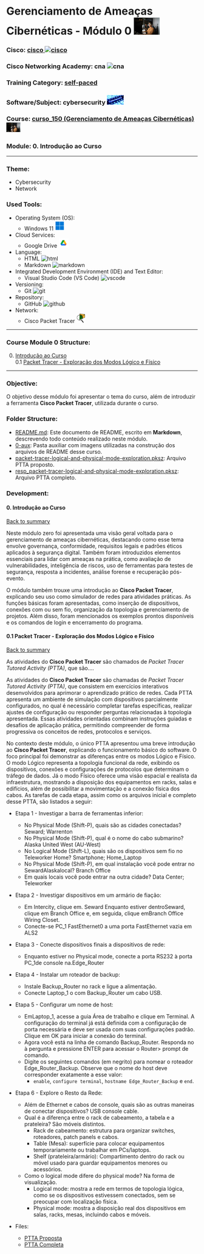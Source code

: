 # Gerenciamento de Ameaças Cibernéticas - Módulo 0   <img src="../0-aux/logo_course.png" alt="curso_150" width="auto" height="45">

### Cisco: <a href="../../../">cisco   <img src="https://github.com/PedroHeeger/my_tech_journey/blob/main/platforms/img/cisco.png" alt="cisco" width="auto" height="25"></a>
### Cisco Networking Academy: cna   <img src="https://github.com/PedroHeeger/my_tech_journey/blob/main/platforms/img/cna.png" alt="cna" width="auto" height="25"></a>
### Training Category: <a href="../../../self_paced/">self-paced</a>
### Software/Subject: cybersecurity   <img src="https://github.com/PedroHeeger/main/blob/main/0-aux/logos/content/cybersecurity.jpg" alt="cybersecurity" width="auto" height="25"></a>
### Course: <a href="../">curso_150 (Gerenciamento de Ameaças Cibernéticas)   <img src="../0-aux/logo_course.png" alt="curso_150" width="auto" height="25"></a>
### Module: 0. Introdução ao Curso

---

### Theme:
- Cybersecurity
- Network

### Used Tools:
- Operating System (OS): 
  - Windows 11 <img src="https://github.com/PedroHeeger/main/blob/main/0-aux/logos/software/windows11.png" alt="windows11" width="auto" height="25">
- Cloud Services:
  - Google Drive <img src="https://github.com/PedroHeeger/main/blob/main/0-aux/logos/software/google_drive.png" alt="google_drive" width="auto" height="25">
- Language:
  - HTML   <img src="https://cdn.jsdelivr.net/gh/devicons/devicon/icons/html5/html5-original.svg" alt="html" width="auto" height="25">
  - Markdown   <img src="https://cdn.jsdelivr.net/gh/devicons/devicon/icons/markdown/markdown-original.svg" alt="markdown" width="auto" height="25">
- Integrated Development Environment (IDE) and Text Editor:
  - Visual Studio Code (VS Code)   <img src="https://cdn.jsdelivr.net/gh/devicons/devicon/icons/vscode/vscode-original.svg" alt="vscode" width="auto" height="25">
- Versioning: 
  - Git   <img src="https://cdn.jsdelivr.net/gh/devicons/devicon/icons/git/git-original.svg" alt="git" width="auto" height="25">
- Repository:
  - GitHub   <img src="https://cdn.jsdelivr.net/gh/devicons/devicon/icons/github/github-original.svg" alt="github" width="auto" height="25">
- Network:
  - Cisco Packet Tracer <img src="https://github.com/PedroHeeger/main/blob/main/0-aux/logos/software/cisco_packet_tracer.webp" alt="cisco_packet_tracer" width="auto" height="25">

---

### Course Module 0 Structure:
0. <a href="#item00">Introdução ao Curso</a><br>
  0.1 <a href="#item00.01">Packet Tracer - Exploração dos Modos Lógico e Físico</a><br>

---

### Objective:
O objetivo desse módulo foi apresentar o tema do curso, além de introduzir a ferramenta **Cisco Packet Tracer**, utilizada durante o curso.

### Folder Structure:
- [README.md](./README.md): Este documento de README, escrito em **Markdown**, descrevendo todo conteúdo realizado neste módulo.
- [0-aux](../0-aux/): Pasta auxiliar com imagens utilizadas na construção dos arquivos de README desse curso.
- [packet-tracer-logical-and-physical-mode-exploration.pksz](./packet-tracer-logical-and-physical-mode-exploration.pksz): Arquivo PTTA proposto.
- [resp_packet-tracer-logical-and-physical-mode-exploration.pksz](./resp_packet-tracer-logical-and-physical-mode-exploration.pksz): Arquivo PTTA completo.

### Development:

<a name="item00"><h4>0. Introdução ao Curso</h4></a>[Back to summary](#item00)

Neste módulo zero foi apresentada uma visão geral voltada para o gerenciamento de ameaças cibernéticas, destacando como esse tema envolve governança, conformidade, requisitos legais e padrões éticos aplicados à segurança digital. Também foram introduzidos elementos essenciais para lidar com ameaças na prática, como avaliação de vulnerabilidades, inteligência de riscos, uso de ferramentas para testes de segurança, resposta a incidentes, análise forense e recuperação pós-evento.

O módulo também trouxe uma introdução ao **Cisco Packet Tracer**, explicando seu uso como simulador de redes para atividades práticas. As funções básicas foram apresentadas, como inserção de dispositivos, conexões com ou sem fio, organização da topologia e gerenciamento de projetos. Além disso, foram mencionados os exemplos prontos disponíveis e os comandos de login e encerramento do programa.

<a name="item00.01"><h4>0.1 Packet Tracer - Exploração dos Modos Lógico e Físico</h4></a>[Back to summary](#item00)

As atividades do **Cisco Packet Tracer** são chamados de *Packet Tracer Tutored Activity (PTTA)*, que são.... 

As atividades do **Cisco Packet Tracer** são chamadas de *Packet Tracer Tutored Activity (PTTA)*, que consistem em exercícios interativos desenvolvidos para aprimorar o aprendizado prático de redes. Cada PTTA apresenta um ambiente de simulação com dispositivos parcialmente configurados, no qual é necessário completar tarefas específicas, realizar ajustes de configuração ou responder perguntas relacionadas à topologia apresentada. Essas atividades orientadas combinam instruções guiadas e desafios de aplicação prática, permitindo compreender de forma progressiva os conceitos de redes, protocolos e serviços. 

No contexto deste módulo, o único PTTA apresentou uma breve introdução ao **Cisco Packet Tracer**, explicando o funcionamento básico do software. O foco principal foi demonstrar as diferenças entre os modos Lógico e Físico. O modo Lógico representa a topologia funcional da rede, exibindo os dispositivos, conexões e configurações de protocolos que determinam o tráfego de dados. Já o modo Físico oferece uma visão espacial e realista da infraestrutura, mostrando a disposição dos equipamentos em racks, salas e edifícios, além de possibilitar a movimentação e a conexão física dos cabos. As tarefas de cada etapa, assim como os arquivos inicial e completo desse PTTA, são listados a seguir:
- Etapa 1 - Investigar a barra de ferramentas inferior:
  - No Physical Mode (Shift-P), quais são as cidades conectadas? Seward; Warrenton
  - No Physical Mode (Shift-P), qual é o nome do cabo submarino? Alaska United West (AU-West)
  - No Logical Mode (Shift-L), quais são os dispositivos sem fio no Teleworker Home? Smartphone; Home_Laptop
  - No Physical Mode (Shift-P), em qual instalação você pode entrar no SewardAlaskalocal? Branch Office
  - Em quais locais você pode entrar na outra cidade? Data Center; Teleworker
- Etapa 2 - Investigar dispositivos em um armário de fiação:
  - Em Intercity, clique em. Seward Enquanto estiver dentroSeward, clique em Branch Office e, em seguida, clique emBranch Office Wiring Closet.
  - Conecte-se PC_1 FastEthernet0 a uma porta FastEthernet vazia em ALS2
- Etapa 3 - Conecte dispositivos finais a dispositivos de rede:
  - Enquanto estiver no Physical mode, conecte a porta RS232 à porta PC_1de console na.Edge_Router
- Etapa 4 - Instalar um roteador de backup:
  - Instale Backup_Router no rack e ligue a alimentação.
  - Conecte Laptop_1 o com Backup_Router um cabo USB.
- Etapa 5 - Configurar um nome de host:
  - EmLaptop_1, acesse a guia Área de trabalho e clique em Terminal. A configuração do terminal já está definida com a configuração de porta necessária e deve ser usada com suas configurações padrão. Clique em OK para iniciar a conexão do terminal.
  - Agora você está na linha de comando Backup_Router. Responda no à pergunta e pressione ENTER para acessar o Router> prompt de comando.
  - Digite os seguintes comandos (em negrito) para nomear o roteador Edge_Router_Backup. Observe que o nome do host deve corresponder exatamente a esse valor:
    - `enable`, `configure terminal`, `hostname Edge_Router_Backup` e `end`.
- Etapa 6 - Explore o Resto da Rede:
  - Além de Ethernet e cabos de console, quais são as outras maneiras de conectar dispositivos? USB console cable.
  - Qual é a diferença entre o rack de cabeamento, a tabela e a prateleira? São móveis distintos.
    - Rack de cabeamento: estrutura para organizar switches, roteadores, patch panels e cabos.
    - Table (Mesa): superfície para colocar equipamentos temporariamente ou trabalhar em PCs/laptops.
    - Shelf (prateleira/armário): Compartimento dentro do rack ou móvel usado para guardar equipamentos menores ou acessórios.
  - Como o logical mode difere do physical mode? Na forma de visualização.
    - Logical mode: mostra a rede em termos de topologia lógica, como se os dispositivos estivessem conectados, sem se preocupar com localização física.
    - Physical mode: mostra a disposição real dos dispositivos em salas, racks, mesas, incluindo cabos e móveis.

- Files:
  - [PTTA Proposta](./packet-tracer-logical-and-physical-mode-exploration.pksz)
  - [PTTA Completa](./resp_packet-tracer-logical-and-physical-mode-exploration.pksz)